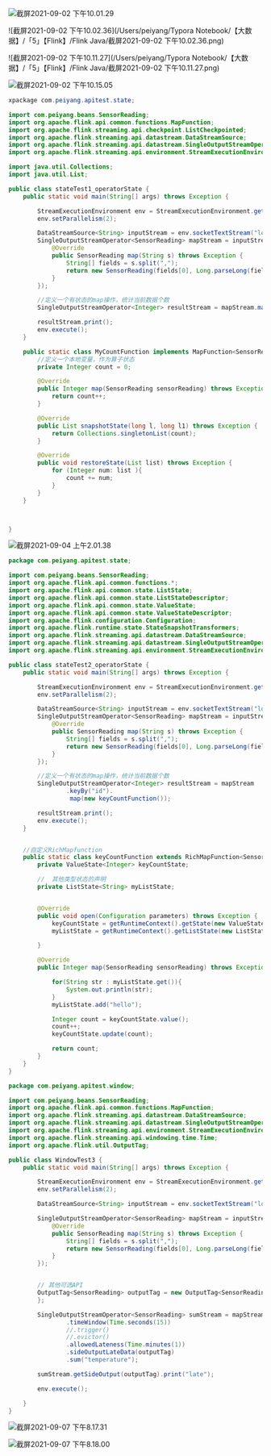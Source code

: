 

![截屏2021-09-02 下午10.01.29](https://raw.githubusercontent.com/DataDevLPY/TyporaPicStore/main/img/%E6%88%AA%E5%B1%8F2021-09-02%20%E4%B8%8B%E5%8D%8810.01.29.png?token=AWS37JLTYXDWVOGCFCBNK3TBTIOWW)





![截屏2021-09-02 下午10.02.36](/Users/peiyang/Typora Notebook/【大数据】/「5」【Flink】/Flink Java/截屏2021-09-02 下午10.02.36.png)





![截屏2021-09-02 下午10.11.27](/Users/peiyang/Typora Notebook/【大数据】/「5」【Flink】/Flink Java/截屏2021-09-02 下午10.11.27.png)



![截屏2021-09-02 下午10.15.05](https://raw.githubusercontent.com/DataDevLPY/TyporaPicStore/main/img/%E6%88%AA%E5%B1%8F2021-09-02%20%E4%B8%8B%E5%8D%8810.15.05.png?token=AWS37JPIMDCVGZOHNTJLSRTBTIOWY)





```java
xpackage com.peiyang.apitest.state;

import com.peiyang.beans.SensorReading;
import org.apache.flink.api.common.functions.MapFunction;
import org.apache.flink.streaming.api.checkpoint.ListCheckpointed;
import org.apache.flink.streaming.api.datastream.DataStreamSource;
import org.apache.flink.streaming.api.datastream.SingleOutputStreamOperator;
import org.apache.flink.streaming.api.environment.StreamExecutionEnvironment;

import java.util.Collections;
import java.util.List;

public class stateTest1_operatorState {
    public static void main(String[] args) throws Exception {

        StreamExecutionEnvironment env = StreamExecutionEnvironment.getExecutionEnvironment();
        env.setParallelism(2);

        DataStreamSource<String> inputStream = env.socketTextStream("localhost", 7777);
        SingleOutputStreamOperator<SensorReading> mapStream = inputStream.map(new MapFunction<String, SensorReading>() {
            @Override
            public SensorReading map(String s) throws Exception {
                String[] fields = s.split(",");
                return new SensorReading(fields[0], Long.parseLong(fields[1]), Double.parseDouble(fields[2]));
            }
        });

        //定义一个有状态的map操作，统计当前数据个数
        SingleOutputStreamOperator<Integer> resultStream = mapStream.map(new MyCountFunction());

        resultStream.print();
        env.execute();
    }

    public static class MyCountFunction implements MapFunction<SensorReading, Integer>, ListCheckpointed, com.peiyang.apitest.state.MyCountFunction {
        //定义一个本地变量，作为算子状态
        private Integer count = 0;

        @Override
        public Integer map(SensorReading sensorReading) throws Exception {
            return count++;
        }

        @Override
        public List snapshotState(long l, long l1) throws Exception {
            return Collections.singletonList(count);
        }

        @Override
        public void restoreState(List list) throws Exception {
            for (Integer num: list ){
                count += num;
            }
        }
    }



}

```





![截屏2021-09-04 上午2.01.38](https://raw.githubusercontent.com/DataDevLPY/TyporaPicStore/main/img/%E6%88%AA%E5%B1%8F2021-09-04%20%E4%B8%8A%E5%8D%882.01.38.png?token=AWS37JPBT6M45BLPCQRCYL3BTIOXC)

```java
package com.peiyang.apitest.state;

import com.peiyang.beans.SensorReading;
import org.apache.flink.api.common.functions.*;
import org.apache.flink.api.common.state.ListState;
import org.apache.flink.api.common.state.ListStateDescriptor;
import org.apache.flink.api.common.state.ValueState;
import org.apache.flink.api.common.state.ValueStateDescriptor;
import org.apache.flink.configuration.Configuration;
import org.apache.flink.runtime.state.StateSnapshotTransformers;
import org.apache.flink.streaming.api.datastream.DataStreamSource;
import org.apache.flink.streaming.api.datastream.SingleOutputStreamOperator;
import org.apache.flink.streaming.api.environment.StreamExecutionEnvironment;

public class stateTest2_operatorState {
    public static void main(String[] args) throws Exception {

        StreamExecutionEnvironment env = StreamExecutionEnvironment.getExecutionEnvironment();
        env.setParallelism(2);

        DataStreamSource<String> inputStream = env.socketTextStream("localhost", 7777);
        SingleOutputStreamOperator<SensorReading> mapStream = inputStream.map(new MapFunction<String, SensorReading>() {
            @Override
            public SensorReading map(String s) throws Exception {
                String[] fields = s.split(",");
                return new SensorReading(fields[0], Long.parseLong(fields[1]), Double.parseDouble(fields[2]));
            }
        });

        //定义一个有状态的map操作，统计当前数据个数
        SingleOutputStreamOperator<Integer> resultStream = mapStream
                .keyBy("id").
                 map(new keyCountFunction());

        resultStream.print();
        env.execute();
    }


    //自定义RichMapfunction
    public static class keyCountFunction extends RichMapFunction<SensorReading,Integer> {
        private ValueState<Integer> keyCountState;

        //  其他类型状态的声明
        private ListState<String> myListState;


        @Override
        public void open(Configuration parameters) throws Exception {
            keyCountState = getRuntimeContext().getState(new ValueStateDescriptor<Integer>("key-count",Integer.class,0));
            myListState = getRuntimeContext().getListState(new ListStateDescriptor<String>("my-list",String.class));

        }

        @Override
        public Integer map(SensorReading sensorReading) throws Exception {

            for(String str : myListState.get()){
                System.out.println(str);
            }
            myListState.add("hello");

            Integer count = keyCountState.value();
            count++;
            keyCountState.update(count);

            return count;
        }
    }
}
```







```java
package com.peiyang.apitest.window;

import com.peiyang.beans.SensorReading;
import org.apache.flink.api.common.functions.MapFunction;
import org.apache.flink.streaming.api.datastream.DataStreamSource;
import org.apache.flink.streaming.api.datastream.SingleOutputStreamOperator;
import org.apache.flink.streaming.api.environment.StreamExecutionEnvironment;
import org.apache.flink.streaming.api.windowing.time.Time;
import org.apache.flink.util.OutputTag;

public class WindowTest3 {
    public static void main(String[] args) throws Exception {

        StreamExecutionEnvironment env = StreamExecutionEnvironment.getExecutionEnvironment();
        env.setParallelism(2);

        DataStreamSource<String> inputStream = env.socketTextStream("localhost", 7777);

        SingleOutputStreamOperator<SensorReading> mapStream = inputStream.map(new MapFunction<String, SensorReading>() {
            @Override
            public SensorReading map(String s) throws Exception {
                String[] fields = s.split(",");
                return new SensorReading(fields[0], Long.parseLong(fields[1]), Double.parseDouble(fields[2]));
            }
        });


        // 其他可选API
        OutputTag<SensorReading> outputTag = new OutputTag<SensorReading>("late") {
        };

        SingleOutputStreamOperator<SensorReading> sumStream = mapStream.keyBy("id")
                .timeWindow(Time.seconds(15))
                //.trigger()
                //.evictor()
                .allowedLateness(Time.minutes(1))
                .sideOutputLateData(outputTag)
                .sum("temperature");

        sumStream.getSideOutput(outputTag).print("late");

        env.execute();

    }
}
```



![截屏2021-09-07 下午8.17.31](https://raw.githubusercontent.com/DataDevLPY/TyporaPicStore/main/img/%E6%88%AA%E5%B1%8F2021-09-07%20%E4%B8%8B%E5%8D%888.17.31.png?token=AWS37JNI56ABFTFSSKY2R4DBTIOXW)

![截屏2021-09-07 下午8.18.00](https://raw.githubusercontent.com/DataDevLPY/TyporaPicStore/main/img/%E6%88%AA%E5%B1%8F2021-09-07%20%E4%B8%8B%E5%8D%888.18.00.png?token=AWS37JOKH567AJ6J6MAEQV3BTIOXM)

 











